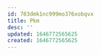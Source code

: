 ```yaml
---
id: 783dmk1nc999mo376xobqvx
title: Pkm
desc: ''
updated: 1646772565625
created: 1646772565625
---
```



